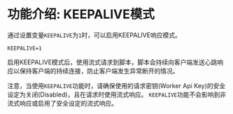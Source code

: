 # 功能介绍: KEEPALIVE模式

通过设置变量`KEEPALIVE`为`1`时，可以启用KEEPALIVE响应模式。
```
KEEPALIVE=1
```
启用KEEPALIVE模式后，使用流式请求到脚本，脚本会持续向客户端发送心跳响应以保持客户端的持续连接，防止客户端发生异常断开的情况。

注意，当使用`KEEPALIVE`功能时，请确保使用的请求密钥(Worker Api Key)的安全设定为关闭(Disabled)，且在请求时使用流式响应。
`KEEPALIVE`功能不会影响到非流式响应或启用了安全设定的流式响应。
